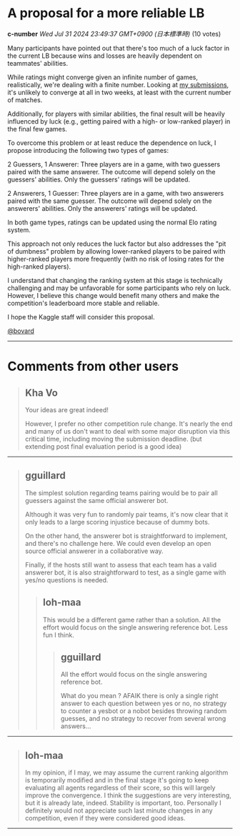 # A proposal for a more reliable LB

**c-number** *Wed Jul 31 2024 23:49:37 GMT+0900 (日本標準時)* (10 votes)

Many participants have pointed out that there's too much of a luck factor in the current LB because wins and losses are heavily dependent on teammates' abilities.

While ratings might converge given an infinite number of games, realistically, we're dealing with a finite number. Looking at [my submissions](https://www.kaggle.com/competitions/llm-20-questions/discussion/520928#2942026), it's unlikely to converge at all in two weeks, at least with the current number of matches.

Additionally, for players with similar abilities, the final result will be heavily influenced by luck (e.g., getting paired with a high- or low-ranked player) in the final few games.

To overcome this problem or at least reduce the dependence on luck, I propose introducing the following two types of games:

2 Guessers, 1 Answerer: Three players are in a game, with two guessers paired with the same answerer. The outcome will depend solely on the guessers' abilities. Only the guessers' ratings will be updated.

2 Answerers, 1 Guesser: Three players are in a game, with two answerers paired with the same guesser. The outcome will depend solely on the answerers' abilities. Only the answerers' ratings will be updated.

In both game types, ratings can be updated using the normal Elo rating system.

This approach not only reduces the luck factor but also addresses the "pit of dumbness" problem by allowing lower-ranked players to be paired with higher-ranked players more frequently (with no risk of losing rates for the high-ranked players).

I understand that changing the ranking system at this stage is technically challenging and may be unfavorable for some participants who rely on luck. However, I believe this change would benefit many others and make the competition's leaderboard more stable and reliable.

I hope the Kaggle staff will consider this proposal.

[@bovard](https://www.kaggle.com/bovard)



---

 # Comments from other users

> ## Kha Vo
> 
> Your ideas are great indeed!
> 
> However, I prefer no other competition rule change. It's nearly the end and many of us don't want to deal with some major disruption via this critical time, including moving the submission deadline. (but extending post final evaluation period is a good idea)
> 
> 
> 


---

> ## gguillard
> 
> The simplest solution regarding teams pairing would be to pair all guessers against the same official answerer bot.
> 
> Although it was very fun to randomly pair teams, it's now clear that it only leads to a large scoring injustice because of dummy bots.
> 
> On the other hand, the answerer bot is straightforward to implement, and there's no challenge here.  We could even develop an open source official answerer in a collaborative way.
> 
> Finally, if the hosts still want to assess that each team has a valid answerer bot, it is also straightforward to test, as a single game with yes/no questions is needed.
> 
> 
> 
> > ## loh-maa
> > 
> > This would be a different game rather than a solution. All the effort would focus on the single answering reference bot. Less fun I think.
> > 
> > 
> > 
> > > ## gguillard
> > > 
> > > 
> > > All the effort would focus on the single answering reference bot.
> > > 
> > > What do you mean ?  AFAIK there is only a single right answer to each question between yes or no, no strategy to counter a yesbot or a nobot besides throwing random guesses, and no strategy to recover from several wrong answers…
> > > 
> > > 
> > > 


---

> ## loh-maa
> 
> In my opinion, if I may, we may assume the current ranking algorithm is temporarily modified and in the final stage it's going to keep evaluating all agents regardless of their score, so this will largely improve the convergence. I think the suggestions are very interesting, but it is already late, indeed. Stability is important, too. Personally I definitely would not appreciate such last minute changes in any competition, even if they were considered good ideas.
> 
> 
> 


---

